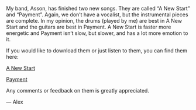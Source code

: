 My band, Asson, has finished two new songs. They are called “A New Start” and “Payment”. Again, we don’t have a vocalist, but the instrumental pieces are complete. In my opinion, the drums (played by me) are best in A New Start and the guitars are best in Payment. A New Start is faster more energetic and Payment isn’t slow, but slower, and has a lot more emotion to it.

If you would like to download them or just listen to them, you can find them here:

[A New Start](http://fs05n5.sendspace.com/dl/723c4e94cb5c5c8a50c60e8d0cf95b99/4604a385/jpubks/A%20New%20Start.mp3)

[Payment](http://fs01n5.sendspace.com/dl/7e42ddcfde0742a9d2398d8b5688caa7/4604a3dd/o8sod4/Payment.mp3)

Any comments or feedback on them is greatly appreciated.

— Alex